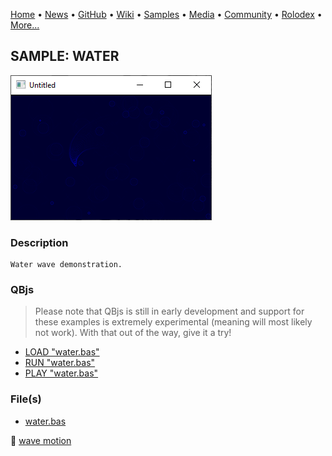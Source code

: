 [Home](https://qb64.com) • [News](../../news.md) • [GitHub](../../github.md) • [Wiki](../../wiki.md) • [Samples](../../samples.md) • [Media](../../media.md) • [Community](../../community.md) • [Rolodex](../../rolodex.md) • [More...](../../more.md)

## SAMPLE: WATER

![screenshot.png](img/screenshot.png)

### Description

```text
Water wave demonstration.
```

### QBjs

> Please note that QBjs is still in early development and support for these examples is extremely experimental (meaning will most likely not work). With that out of the way, give it a try!

* [LOAD "water.bas"](https://v6p9d9t4.ssl.hwcdn.net/html/5963335/index.html?src=https://qb64.com/samples/water/src/water.bas)
* [RUN "water.bas"](https://v6p9d9t4.ssl.hwcdn.net/html/5963335/index.html?mode=auto&src=https://qb64.com/samples/water/src/water.bas)
* [PLAY "water.bas"](https://v6p9d9t4.ssl.hwcdn.net/html/5963335/index.html?mode=play&src=https://qb64.com/samples/water/src/water.bas)

### File(s)

* [water.bas](src/water.bas)

🔗 [wave motion](../wave-motion.md)
